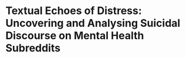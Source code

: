 # Textual Echoes of Distress: Uncovering and Analysing Suicidal Discourse on Mental Health Subreddits
